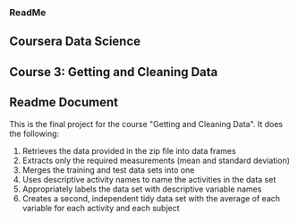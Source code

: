 ### ReadMe

## Coursera Data Science
## Course 3: Getting and Cleaning Data
## Readme Document

This is the final project for the course "Getting and Cleaning Data". It does the following:

1. Retrieves the data provided in the zip file into data frames
2. Extracts only the required measurements (mean and standard deviation)
3. Merges the training and test data sets into one
4. Uses descriptive activity names to name the activities in the data set
5. Appropriately labels the data set with descriptive variable names
6. Creates a second, independent tidy data set with the average of each variable for each activity and each subject
